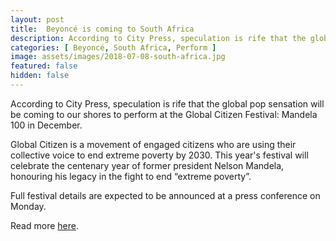 ```yaml
---
layout: post
title:  Beyoncé is coming to South Africa
description: According to City Press, speculation is rife that the global pop sensation will be coming to our shores to perform at the Global Citizen Festival; Mandela 100 in December.
categories: [ Beyoncé, South Africa, Perform ]
image: assets/images/2018-07-08-south-africa.jpg
featured: false
hidden: false
---
```

According to City Press, speculation is rife that the global pop sensation will be coming to our shores to perform at the Global Citizen Festival: Mandela 100 in December. 

Global Citizen is a movement of engaged citizens who are using their collective voice to end extreme poverty by 2030. This year's festival will celebrate the centenary year of former president Nelson Mandela, honouring his legacy in the fight to end “extreme poverty”.

Full festival details are expected to be announced at a press conference on Monday.

Read more [here](https://www.timeslive.co.za/tshisa-live/tshisa-live/2018-07-08-beyonc-coming-to-south-africa-report/).
